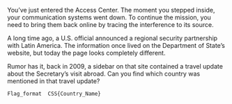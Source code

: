 You’ve just entered the Access Center. The moment you stepped inside, your communication systems went down. To continue the mission, you need to bring them back online by tracing the interference to its source.

A long time ago, a U.S. official announced a regional security partnership with Latin America. The information once lived on the Department of State’s website, but today the page looks completely different.

Rumor has it, back in 2009, a sidebar on that site contained a travel update about the Secretary’s visit abroad. Can you find which country was mentioned in that travel update?

`Flag_format  CSS{Country_Name}`
